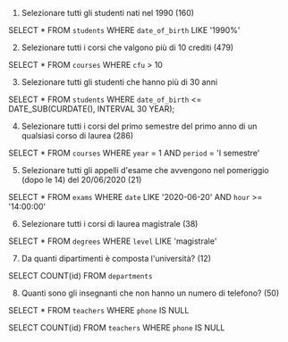 1. Selezionare tutti gli studenti nati nel 1990 (160)

SELECT *
FROM `students`
WHERE `date_of_birth` LIKE '1990%'


2. Selezionare tutti i corsi che valgono più di 10 crediti (479)

SELECT *
FROM `courses`
WHERE `cfu` > 10

3. Selezionare tutti gli studenti che hanno più di 30 anni

<!-- SELECT *
FROM `students`
where `date_of_birth` <= '1975-08-08' -->
SELECT *
FROM `students`
WHERE `date_of_birth` <= DATE_SUB(CURDATE(), INTERVAL 30 YEAR);


4. Selezionare tutti i corsi del primo semestre del primo anno di un qualsiasi corso di
laurea (286)

SELECT *
FROM `courses`
WHERE `year` = 1
AND `period` = 'I semestre'

5. Selezionare tutti gli appelli d'esame che avvengono nel pomeriggio (dopo le 14) del
20/06/2020 (21)

SELECT *
FROM `exams`
WHERE `date` LIKE '2020-06-20'
AND `hour` >= '14:00:00'

6. Selezionare tutti i corsi di laurea magistrale (38)

SELECT *
FROM `degrees`
WHERE `level` LIKE 'magistrale'

7. Da quanti dipartimenti è composta l'università? (12)

SELECT COUNT(id)
FROM `departments`

8. Quanti sono gli insegnanti che non hanno un numero di telefono? (50)

<!-- Visualizzi tutti i dati -->
SELECT *
FROM `teachers`
WHERE `phone` IS NULL

<!-- Visualizzi solo il conteggio -->
SELECT COUNT(id)
FROM `teachers`
WHERE `phone` IS NULL